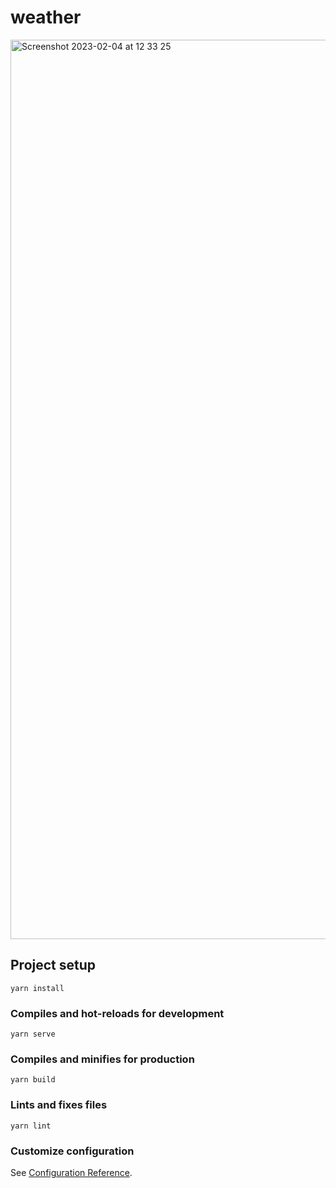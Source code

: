 # weather
<img width="1439" alt="Screenshot 2023-02-04 at 12 33 25" src="file:///Users/arge/Desktop/Screenshot%202023-03-28%20at%2017.51.07.png">

## Project setup
```
yarn install
```

### Compiles and hot-reloads for development
```
yarn serve
```

### Compiles and minifies for production
```
yarn build
```

### Lints and fixes files
```
yarn lint
```

### Customize configuration
See [Configuration Reference](https://cli.vuejs.org/config/).

